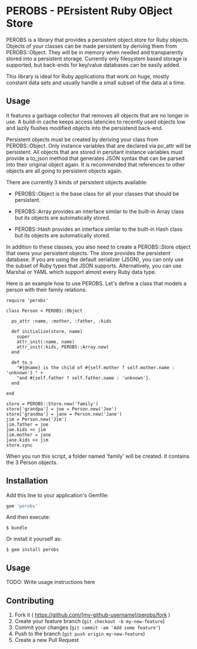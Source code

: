 # PEROBS - PErsistent Ruby OBject Store

PEROBS is a library that provides a persistent object store for Ruby
objects. Objects of your classes can be made persistent by deriving
them from PEROBS::Object. They will be in memory when needed and
transparently stored into a persistent storage. Currently only
filesystem based storage is supported, but back-ends for key/value
databases can be easily added.

This library is ideal for Ruby applications that work on huge, mostly
constant data sets and usually handle a small subset of the data at a
time.

## Usage

It features a garbage collector that removes all objects that are no
longer in use. A build-in cache keeps access latencies to recently
used objects low and lazily flushes modified objects into the
persistend back-end.

Persistent objects must be created by deriving your class from
PEROBS::Object. Only instance variables that are declared via
po_attr will be persistent. All objects that are stored in persitant
instance variables must provide a to_json method that generates JSON
syntax that can be parsed into their original object again. It is
recommended that references to other objects are all going to persistent
objects again.

There are currently 3 kinds of persistent objects available:

* PEROBS::Object is the base class for all your classes that should be
  persistent.

* PEROBS::Array provides an interface similar to the built-in Array class
  but its objects are automatically stored.

* PEROBS::Hash provides an interface similar to the built-in Hash
  class but its objects are automatically stored.

In addition to these classes, you also need to create a PEROBS::Store
object that owns your persistent objects. The store provides the
persistent database. If you are using the default serializer (JSON),
you can only use the subset of Ruby types that JSON supports.
Alternatively, you can use Marshal or YAML which support almost every
Ruby data type.

Here is an example how to use PEROBS. Let's define a class that models
a person with their family relations.

```
require 'perobs'

class Person < PEROBS::Object

  po_attr :name, :mother, :father, :kids

  def initialize(store, name)
    super
    attr_init(:name, name)
    attr_init(:kids, PEROBS::Array.new)
  end

  def to_s
    "#{@name} is the child of #{self.mother ? self.mother.name : 'unknown'} " +
    "and #{self.father ? self.father.name : 'unknown'}.
  end

end

store = PEROBS::Store.new('family')
store['grandpa'] = joe = Person.new('Joe')
store['grandma'] = jane = Person.new('Jane')
jim = Person.new('Jim')
jim.father = joe
joe.kids << jim
jim.mother = jane
jane.kids << jim
store.sync
```

When you run this script, a folder named 'family' will be created. It
contains the 3 Person objects.


## Installation

Add this line to your application's Gemfile:

```ruby
gem 'perobs'
```

And then execute:

    $ bundle

Or install it yourself as:

    $ gem install perobs

## Usage

TODO: Write usage instructions here

## Contributing

1. Fork it ( https://github.com/[my-github-username]/perobs/fork )
2. Create your feature branch (`git checkout -b my-new-feature`)
3. Commit your changes (`git commit -am 'Add some feature'`)
4. Push to the branch (`git push origin my-new-feature`)
5. Create a new Pull Request
